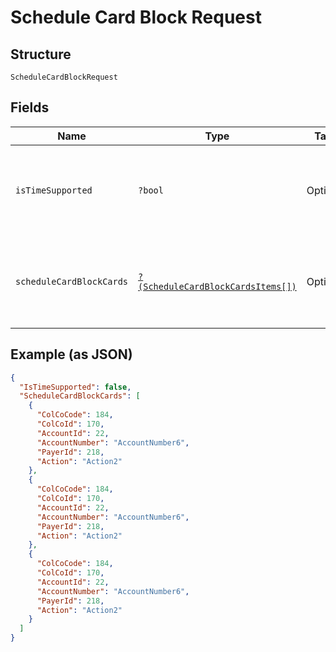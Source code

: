 
# Schedule Card Block Request

## Structure

`ScheduleCardBlockRequest`

## Fields

| Name | Type | Tags | Description | Getter | Setter |
|  --- | --- | --- | --- | --- | --- |
| `isTimeSupported` | `?bool` | Optional | Default: False<br>True – It supports both date & time.<br>False – It supports only date. Time will be ignored if it is provided in the request. | getIsTimeSupported(): ?bool | setIsTimeSupported(?bool isTimeSupported): void |
| `scheduleCardBlockCards` | [`?(ScheduleCardBlockCardsItems[])`](../../doc/models/schedule-card-block-cards-items.md) | Optional | List of ScheduleCardBlockCard entity. Each card in the list will be scheduled for Block or Unblock. The details of the entity are given below. | getScheduleCardBlockCards(): ?array | setScheduleCardBlockCards(?array scheduleCardBlockCards): void |

## Example (as JSON)

```json
{
  "IsTimeSupported": false,
  "ScheduleCardBlockCards": [
    {
      "ColCoCode": 184,
      "ColCoId": 170,
      "AccountId": 22,
      "AccountNumber": "AccountNumber6",
      "PayerId": 218,
      "Action": "Action2"
    },
    {
      "ColCoCode": 184,
      "ColCoId": 170,
      "AccountId": 22,
      "AccountNumber": "AccountNumber6",
      "PayerId": 218,
      "Action": "Action2"
    },
    {
      "ColCoCode": 184,
      "ColCoId": 170,
      "AccountId": 22,
      "AccountNumber": "AccountNumber6",
      "PayerId": 218,
      "Action": "Action2"
    }
  ]
}
```

